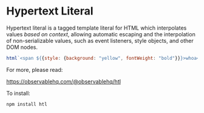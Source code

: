 # Hypertext Literal

Hypertext literal is a tagged template literal for HTML which interpolates values *based on context*, allowing automatic escaping and the interpolation of non-serializable values, such as event listeners, style objects, and other DOM nodes.

```js
html`<span ${{style: {background: "yellow", fontWeight: "bold"}}}>whoa</span>`
```

For more, please read:

https://observablehq.com/@observablehq/htl

To install:

```
npm install htl
```
